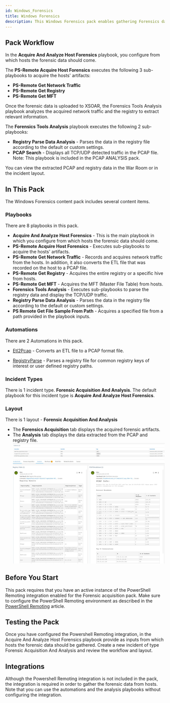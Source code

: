 ```yaml
---
id: Windows_Forensics
title: Windows Forensics
description: This Windows Forensics pack enables gathering Forensics data from Windows hosts and analyzing the provided artifacts. The pack uses the Powershell Remoting integration to collect the artifacts and other tools such as the PCAP Miner and Registry Parse to analyze and parse the data.
---
```


## Pack Workflow
In the **Acquire And Analyze Host Forensics** playbook, you configure from which hosts the forensic data should come.

The **PS-Remote Acquire Host Forensics** executes the following 3 sub-playbooks to acquire the hosts' artifacts:
   - **PS-Remote Get Network Traffic**
   - **PS-Remote Get Registry**
   - **PS-Remote Get MFT**

Once the forensic data is uploaded to XSOAR, the Forensics Tools Analysis playbook analyzes the acquired network traffic and the registry to extract relevant information.

The **Forensics Tools Analysis** playbook executes the following 2 sub-playbooks:
- **Registry Parse Data Analysis** - Parses the data in the registry file according to the default or custom settings.
- **PCAP Search** - Displays all TCP/UDP detected traffic in the PCAP file. Note: This playbook is included in the PCAP ANALYSIS pack. 

You can view the extracted PCAP and registry data in the War Room or in the incident layout.

## In This Pack
The Windows Forensics content pack includes several content items.

### Playbooks
There are 8 playbooks in this pack.

- **Acquire And Analyze Host Forensics** - This is the main playbook in which you configure from which hosts the forensic data should come.
- **PS-Remote Acquire Host Forensics** - Executes sub-playbooks to acquire the hosts' artifacts.
- **PS-Remote Get Network Traffic** - Records and acquires network traffic from the hosts. In addition, it also converts the ETL file that was recorded on the host to a PCAP file.
- **PS-Remote Get Registry** - Acquires the entire registry or a specific hive from hosts.
- **PS-Remote Get MFT** - Acquires the MFT (Master File Table) from hosts.
- **Forensics Tools Analysis**  - Executes sub-playbooks to parse the registry data and display the TCP/UDP traffic.
- **Registry Parse Data Analysis** - Parses the data in the registry file according to the default or custom settings.
- **PS Remote Get File Sample From Path** - Acquires a specified file from a path provided in the playbook inputs.



### Automations
There are 2 Automations in this pack.

* [Etl2Pcap](https://xsoar.pan.dev/docs/reference/scripts/etl2pcap) - Converts an ETL file to a PCAP format file.

* [RegistryParse](https://xsoar.pan.dev/docs/reference/scripts/registryparse) - Parses a registry file for common registry keys of interest or user defined registry paths.

### Incident Types
There is 1 incident type.
**Forensic Acquisition And Analysis**. The default playbook for this incident type is **Acquire And Analyze Host Forensics**.

### Layout
There is 1 layout - **Forensic Acquisition And Analysis** 
- The **Forensics Acquisition** tab displays the acquired forensic artifacts. 
- The **Analysis** tab displays the data extracted from the PCAP and registry file.
 !["Forensics Acquisition"](https://raw.githubusercontent.com/demisto/content-docs/57b5d0a866f90e378da89625489fe220503b3901/docs/doc_imgs/reference/WindowsForensics/Forensic_acquisition.JPG "Forensics Acquisition")
 !["Analysis"](https://raw.githubusercontent.com/demisto/content-docs/57b5d0a866f90e378da89625489fe220503b3901/docs/doc_imgs/reference/WindowsForensics/analysis.JPG "Analysis")

## Before You Start
This pack requires that you have an active instance of the PowerShell Remoting integration enabled for the Forensic acquisition pack. Make sure to configure the PowerShell Remoting environment as described in the [PowerShell Remoting](https://xsoar.pan.dev/docs/reference/articles/powershell_remoting) article.


## Testing the Pack
Once you have configured the Powershell Remoting integration, in the Acquire And Analyze Host Forensics playbook provide as inputs from which hosts the forensic data should be gathered. Create a new incident of type Forensic Acquisition And Analysis and review the workflow and layout.

## Integrations
Although the Powershell Remoting integration is not included in the pack, the integration is required in order to gather the forensic data from hosts. Note that you can use the automations and the analysis playbooks without configuring the integration.

